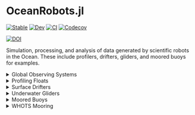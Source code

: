 # OceanRobots.jl

[![Stable](https://img.shields.io/badge/docs-stable-blue.svg)](https://JuliaOcean.github.io/OceanRobots.jl/stable)
[![Dev](https://img.shields.io/badge/docs-dev-blue.svg)](https://JuliaOcean.github.io/OceanRobots.jl/dev)
[![CI](https://github.com/JuliaOcean/OceanRobots.jl/actions/workflows/ci.yml/badge.svg)](https://github.com/JuliaOcean/OceanRobots.jl/actions/workflows/ci.yml)
[![Codecov](https://codecov.io/gh/JuliaOcean/OceanRobots.jl/branch/master/graph/badge.svg)](https://codecov.io/gh/JuliaOcean/OceanRobots.jl)

[![DOI](https://zenodo.org/badge/352859934.svg)](https://zenodo.org/badge/latestdoi/352859934)
 
Simulation, processing, and analysis of data generated by scientific robots in the Ocean. These include profilers, drifters, gliders, and moored buoys for examples.

<details>
 <summary> Global Observing Systems </summary>
<p>

Explore data coverage and data platforms.

👉 [OceanOPS notebook](https://juliaocean.github.io/OceanRobots.jl/dev/examples/OceanOPS.html) 👈


Individual Data Platforms           |  Global Data Coverage
:------------------------------:|:---------------------------------:
![](https://user-images.githubusercontent.com/20276764/208441408-1ffe7508-19da-4f41-b984-58820799785a.png)  |  ![](https://user-images.githubusercontent.com/20276764/208441529-d4f2255c-1c68-4586-bc1d-a531af6a3040.png)

</p>
</details>

<details>
 <summary> Profiling Floats </summary>
<p>

👉 [Argo Float notebook](https://juliaocean.github.io/OceanRobots.jl/dev/examples/Float_Argo.html) 👈

Argo Float Track            |  Argo Float Profiles 
:------------------------------:|:---------------------------------:
![](https://user-images.githubusercontent.com/20276764/166470235-467a9326-18ae-4934-a866-2da06ec9ec84.png)  |  ![](https://user-images.githubusercontent.com/20276764/166470217-f89d2374-f57e-4a28-8220-86179e6c1f86.png)

</p>
</details>

<details>
 <summary> Surface Drifters </summary>
<p>


👉 [Drifter notebook 1](https://juliaocean.github.io/OceanRobots.jl/dev/examples/Drifter_GDP.html) 👈

![](https://user-images.githubusercontent.com/20276764/149673826-a43e2a44-f4e5-437b-99cb-5e032228b3af.png)

👉 [Drifter notebook 2](https://juliaocean.github.io/OceanRobots.jl/dev/examples/Drifter_CloudDrift.html) 👈

![](https://user-images.githubusercontent.com/20276764/205257672-f8adc8fc-dea7-4dea-91dd-ab9e1c18c1c1.png)

</p>
</details>

<details>
 <summary> Underwater Gliders </summary>
<p>

👉 [Glider notebook](https://juliaocean.github.io/OceanRobots.jl/dev/examples/https://juliaocean.github.io/OceanRobots.jl/dev/examples/Glider_Spray.html) 👈

![](https://user-images.githubusercontent.com/20276764/166470390-952e89df-60ad-4a45-b015-9469c3c297de.png)

</p>
</details>

<details>
 <summary> Moored Buoys </summary>
<p>

👉 [Buoy NWP NOAA notebook](https://juliaocean.github.io/OceanRobots.jl/dev/examples/Buoy_NWP_NOAA.html) 👈

![](https://user-images.githubusercontent.com/20276764/166470257-8a0421ff-b147-46aa-b03b-43e5f8b4d1b3.png)

👉 [Buoy NWP NOAA monthly notebook](https://juliaocean.github.io/OceanRobots.jl/dev/examples/Buoy_NWP_NOAA_monthly.html) 👈

![](https://user-images.githubusercontent.com/20276764/205256659-6505f41f-577a-481d-99e6-424073702699.png)

</p>
</details>

<details>
 <summary> WHOTS Mooring </summary>
<p>

![](https://user-images.githubusercontent.com/20276764/149675305-82364bde-e3a9-4975-8fb2-fb67e17dacc5.png)

</p>
</details>
